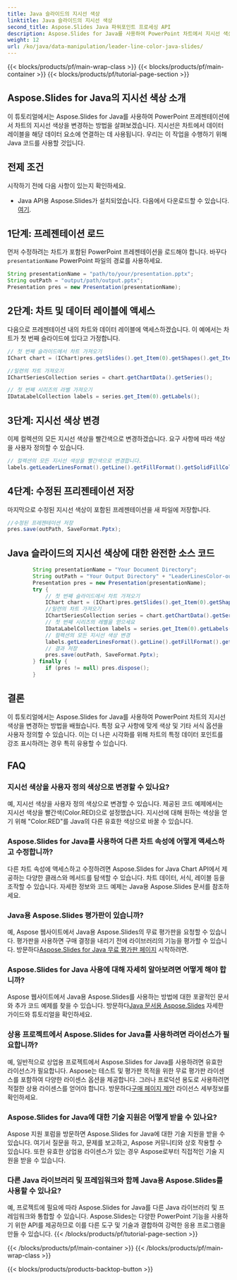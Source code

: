 ```yaml
---
title: Java 슬라이드의 지시선 색상
linktitle: Java 슬라이드의 지시선 색상
second_title: Aspose.Slides Java 파워포인트 프로세싱 API
description: Aspose.Slides for Java를 사용하여 PowerPoint 차트에서 지시선 색상을 변경하는 방법을 알아보세요. 소스 코드 예제가 포함된 단계별 가이드입니다.
weight: 12
url: /ko/java/data-manipulation/leader-line-color-java-slides/
---
```


{{< blocks/products/pf/main-wrap-class >}}
{{< blocks/products/pf/main-container >}}
{{< blocks/products/pf/tutorial-page-section >}}


## Aspose.Slides for Java의 지시선 색상 소개

이 튜토리얼에서는 Aspose.Slides for Java를 사용하여 PowerPoint 프레젠테이션에서 차트의 지시선 색상을 변경하는 방법을 살펴보겠습니다. 지시선은 차트에서 데이터 레이블을 해당 데이터 요소에 연결하는 데 사용됩니다. 우리는 이 작업을 수행하기 위해 Java 코드를 사용할 것입니다.

## 전제 조건

시작하기 전에 다음 사항이 있는지 확인하세요.

-  Java API용 Aspose.Slides가 설치되었습니다. 다음에서 다운로드할 수 있습니다.[여기](https://releases.aspose.com/slides/java/).

## 1단계: 프레젠테이션 로드

 먼저 수정하려는 차트가 포함된 PowerPoint 프레젠테이션을 로드해야 합니다. 바꾸다`presentationName` PowerPoint 파일의 경로를 사용하세요.

```java
String presentationName = "path/to/your/presentation.pptx";
String outPath = "output/path/output.pptx";
Presentation pres = new Presentation(presentationName);
```

## 2단계: 차트 및 데이터 레이블에 액세스

다음으로 프레젠테이션 내의 차트와 데이터 레이블에 액세스하겠습니다. 이 예에서는 차트가 첫 번째 슬라이드에 있다고 가정합니다.

```java
// 첫 번째 슬라이드에서 차트 가져오기
IChart chart = (IChart)pres.getSlides().get_Item(0).getShapes().get_Item(0);

//일련의 차트 가져오기
IChartSeriesCollection series = chart.getChartData().getSeries();

// 첫 번째 시리즈의 라벨 가져오기
IDataLabelCollection labels = series.get_Item(0).getLabels();
```

## 3단계: 지시선 색상 변경

이제 컬렉션의 모든 지시선 색상을 빨간색으로 변경하겠습니다. 요구 사항에 따라 색상을 사용자 정의할 수 있습니다.

```java
// 컬렉션의 모든 지시선 색상을 빨간색으로 변경합니다.
labels.getLeaderLinesFormat().getLine().getFillFormat().getSolidFillColor().setColor(Color.RED);
```

## 4단계: 수정된 프리젠테이션 저장

마지막으로 수정된 지시선 색상이 포함된 프레젠테이션을 새 파일에 저장합니다.

```java
//수정된 프레젠테이션 저장
pres.save(outPath, SaveFormat.Pptx);
```

## Java 슬라이드의 지시선 색상에 대한 완전한 소스 코드

```java
        String presentationName = "Your Document Directory";
        String outPath = "Your Output Directory" + "LeaderLinesColor-out.pptx";
        Presentation pres = new Presentation(presentationName);
        try {
            // 첫 번째 슬라이드에서 차트 가져오기
            IChart chart = (IChart)pres.getSlides().get_Item(0).getShapes().get_Item(0);
            //일련의 차트 가져오기
            IChartSeriesCollection series = chart.getChartData().getSeries();
            // 첫 번째 시리즈의 레벨을 얻으세요
            IDataLabelCollection labels = series.get_Item(0).getLabels();
            // 컬렉션의 모든 지시선 색상 변경
            labels.getLeaderLinesFormat().getLine().getFillFormat().getSolidFillColor().setColor(Color.RED);
            // 결과 저장
            pres.save(outPath, SaveFormat.Pptx);
        } finally {
            if (pres != null) pres.dispose();
        }
```

## 결론

이 튜토리얼에서는 Aspose.Slides for Java를 사용하여 PowerPoint 차트의 지시선 색상을 변경하는 방법을 배웠습니다. 특정 요구 사항에 맞게 색상 및 기타 서식 옵션을 사용자 정의할 수 있습니다. 이는 더 나은 시각화를 위해 차트의 특정 데이터 포인트를 강조 표시하려는 경우 특히 유용할 수 있습니다.

## FAQ

### 지시선 색상을 사용자 정의 색상으로 변경할 수 있나요?

예, 지시선 색상을 사용자 정의 색상으로 변경할 수 있습니다. 제공된 코드 예제에서는 지시선 색상을 빨간색(Color.RED)으로 설정했습니다. 지시선에 대해 원하는 색상을 얻기 위해 "Color.RED"를 Java의 다른 유효한 색상으로 바꿀 수 있습니다.

### Aspose.Slides for Java를 사용하여 다른 차트 속성에 어떻게 액세스하고 수정합니까?

다른 차트 속성에 액세스하고 수정하려면 Aspose.Slides for Java Chart API에서 제공하는 다양한 클래스와 메서드를 탐색할 수 있습니다. 차트 데이터, 서식, 레이블 등을 조작할 수 있습니다. 자세한 정보와 코드 예제는 Java용 Aspose.Slides 문서를 참조하세요.

### Java용 Aspose.Slides 평가판이 있습니까?

 예, Aspose 웹사이트에서 Java용 Aspose.Slides의 무료 평가판을 요청할 수 있습니다. 평가판을 사용하면 구매 결정을 내리기 전에 라이브러리의 기능을 평가할 수 있습니다. 방문하다[Aspose.Slides for Java 무료 평가판 페이지](https://products.aspose.com/slides/java) 시작하려면.

### Aspose.Slides for Java 사용에 대해 자세히 알아보려면 어떻게 해야 합니까?

 Aspose 웹사이트에서 Java용 Aspose.Slides를 사용하는 방법에 대한 포괄적인 문서와 추가 코드 예제를 찾을 수 있습니다. 방문하다[Java 문서용 Aspose.Slides](https://docs.aspose.com/slides/java/) 자세한 가이드와 튜토리얼을 확인하세요.

### 상용 프로젝트에서 Aspose.Slides for Java를 사용하려면 라이선스가 필요합니까?

 예, 일반적으로 상업용 프로젝트에서 Aspose.Slides for Java를 사용하려면 유효한 라이선스가 필요합니다. Aspose는 테스트 및 평가판 목적을 위한 무료 평가판 라이센스를 포함하여 다양한 라이센스 옵션을 제공합니다. 그러나 프로덕션 용도로 사용하려면 적절한 상용 라이센스를 얻어야 합니다. 방문하다[구매 페이지 제안](https://purchase.aspose.com/) 라이선스 세부정보를 확인하세요.

### Aspose.Slides for Java에 대한 기술 지원은 어떻게 받을 수 있나요?

Aspose 지원 포럼을 방문하면 Aspose.Slides for Java에 대한 기술 지원을 받을 수 있습니다. 여기서 질문을 하고, 문제를 보고하고, Aspose 커뮤니티와 상호 작용할 수 있습니다. 또한 유효한 상업용 라이센스가 있는 경우 Aspose로부터 직접적인 기술 지원을 받을 수 있습니다.

### 다른 Java 라이브러리 및 프레임워크와 함께 Java용 Aspose.Slides를 사용할 수 있나요?

예, 프로젝트에 필요에 따라 Aspose.Slides for Java를 다른 Java 라이브러리 및 프레임워크와 통합할 수 있습니다. Aspose.Slides는 다양한 PowerPoint 기능을 사용하기 위한 API를 제공하므로 이를 다른 도구 및 기술과 결합하여 강력한 응용 프로그램을 만들 수 있습니다.
{{< /blocks/products/pf/tutorial-page-section >}}

{{< /blocks/products/pf/main-container >}}
{{< /blocks/products/pf/main-wrap-class >}}

{{< blocks/products/products-backtop-button >}}
